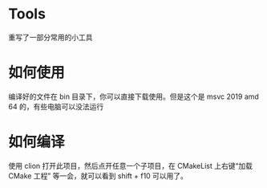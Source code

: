 # Tools
重写了一部分常用的小工具

# 如何使用
编译好的文件在 bin 目录下，你可以直接下载使用。但是这个是 msvc 2019 amd 64 的，有些电脑可以没法运行

# 如何编译

使用 clion 打开此项目，然后点开任意一个子项目，在 CMakeList 上右键“加载 CMake 工程” 等一会，就可以看到 shift + f10 可以用了。